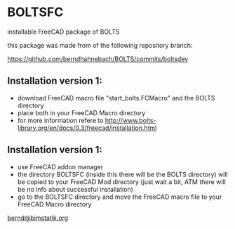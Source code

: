 # BOLTSFC

installable FreeCAD package of BOLTS

this package was made from of the following repository branch:

https://github.com/berndhahnebach/BOLTS/commits/boltsdev


## Installation version 1:

* download FreeCAD macro file "start_bolts.FCMacro" and the BOLTS directory 
* place both in your FreeCAD Macro directory
* for more information refere to http://www.bolts-library.org/en/docs/0.3/freecad/installation.html


## Installation version 1:

* use FreeCAD addon manager
* the directory BOLTSFC (inside this there will be the BOLTS directory) will be copied to your FreeCAD Mod directory (just wait a bit, ATM there will be no info about successful installation)
* go to the BOLTSFC directory and move the FreeCAD macro file to your FreeCAD Macro directory

bernd@bimstatik.org

